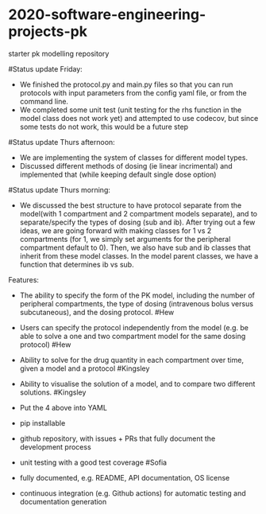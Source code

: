 # 2020-software-engineering-projects-pk
starter pk modelling repository

#Status update Friday:
- We finished the protocol.py and main.py files so that you can run 
protocols with input parameters from the config yaml file, or from the 
command line.
- We completed some unit test (unit testing for the rhs function in the 
model class does not work yet) and attempted to use codecov, but since 
some tests do not work, this would be a future step 


#Status update Thurs afternoon: 
- We are implementing the system of classes for different model types. 
- Discussed different methods of dosing (ie linear incrimental) and implemented that 
(while keeping default single dose option)
 
#Status update Thurs morning: 
- We discussed the best structure to have protocol separate from the model(with 1 
compartment and 2 compartment models separate), and to 
separate/specify the types of dosing (sub and ib). After trying out a few ideas, we are 
going forward with making classes for 1 vs 2 compartments (for 1, we simply set 
arguments for the peripheral compartment default to 0). Then, we also have sub and ib 
classes that inherit from these model classes. In the model parent classes, we have a 
function that determines ib vs sub. 


Features: 
- The ability to specify the form of the PK model, including the number of peripheral compartments, the type of dosing (intravenous bolus versus subcutaneous), and the dosing protocol. #Hew

- Users can specify the protocol independently from the model (e.g. be able to solve a one and two compartment model for the same dosing protocol) #Hew

- Ability to solve for the drug quantity in each compartment over time, given a model and a protocol #Kingsley

- Ability to visualise the solution of a model, and to compare two different solutions. #Kingsley

- Put the 4 above into YAML 

- pip installable

- github repository, with issues + PRs that fully document the development process

- unit testing with a good test coverage #Sofia

- fully documented, e.g. README, API documentation, OS license

- continuous integration (e.g. Github actions) for automatic testing and documentation generation
